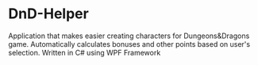 # DnD-Helper
Application that makes easier creating characters for Dungeons&Dragons game.
Automatically calculates bonuses and other points based on user's selection.
Written in C# using WPF Framework
